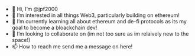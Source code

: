 - 👋 Hi, I’m @jpf2000
- 👀 I’m interested in all things Web3, particularly building on ethereum!
- 🌱 I’m currently learning all about ethereum and de-fi protocols as its my goal to become a bloackchain dev!
- 💞️ I’m looking to collaborate on (im not too sure as im relaively new to the space!)
- 📫 How to reach me send me a message on here!

<!---
jpf2000/jpf2000 is a ✨ special ✨ repository because its `README.md` (this file) appears on your GitHub profile.
You can click the Preview link to take a look at your changes.
--->

